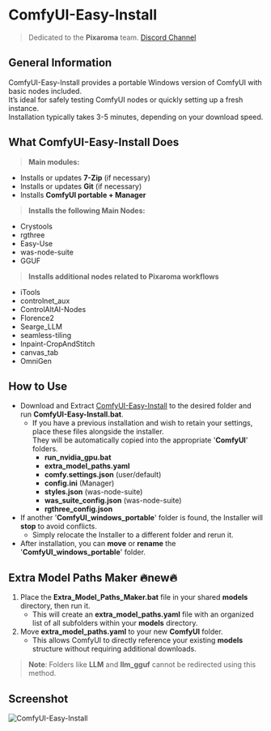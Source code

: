 # ComfyUI-Easy-Install

> Dedicated to the **Pixaroma** team. [Discord Channel](https://discord.com/invite/gggpkVgBf3)

## General Information
ComfyUI-Easy-Install provides a portable Windows version of ComfyUI with basic nodes included.  
It’s ideal for safely testing ComfyUI nodes or quickly setting up a fresh instance.  
Installation typically takes 3-5 minutes, depending on your download speed.

## What ComfyUI-Easy-Install Does
> **Main modules:**
* Installs or updates **7-Zip** (if necessary)
* Installs or updates **Git** (if necessary)
* Installs **ComfyUI portable + Manager**
> **Installs the following Main Nodes:**
* Crystools
* rgthree
* Easy-Use
* was-node-suite
* GGUF
> **Installs additional nodes related to Pixaroma workflows**
* iTools
* controlnet_aux
* ControlAltAI-Nodes
* Florence2
* Searge_LLM
* seamless-tiling
* Inpaint-CropAndStitch
* canvas_tab
* OmniGen

## How to Use
- Download and Extract [ComfyUI-Easy-Install](https://github.com/Tavris1/ComfyUI-Easy-Install/releases/latest/download/ComfyUI-Easy-Install.zip) to the desired folder and run **ComfyUI-Easy-Install.bat**.
  - If you have a previous installation and wish to retain your settings, place these files alongside the installer.\
  They will be automatically copied into the appropriate '**ComfyUI**' folders.
    - **run_nvidia_gpu.bat**
    - **extra_model_paths.yaml**
    - **comfy.settings.json** (user/default)
    - **config.ini** (Manager)
    - **styles.json** (was-node-suite)
    - **was_suite_config.json** (was-node-suite)
    - **rgthree_config.json**
- If another '**ComfyUI_windows_portable**' folder is found, the Installer will **stop** to avoid conflicts.
  - Simply relocate the Installer to a different folder and rerun it.
- After installation, you can **move** or **rename** the '**ComfyUI_windows_portable**' folder.

## Extra Model Paths Maker 🔥new🔥

1. Place the **Extra_Model_Paths_Maker.bat** file in your shared **models** directory, then run it.
   - This will create an **extra_model_paths.yaml** file with an organized list of all subfolders within your **models** directory.
2. Move **extra_model_paths.yaml** to your new **ComfyUI** folder.
   - This allows ComfyUI to directly reference your existing **models** structure without requiring additional downloads.
> **Note**: Folders like **LLM** and **llm_gguf** cannot be redirected using this method.

## Screenshot
![ComfyUI-Easy-Install](https://github.com/user-attachments/assets/9032aff4-f277-4269-91de-b50400a659b5)
